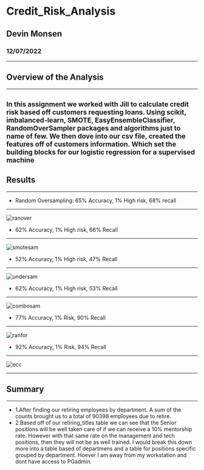 # Credit_Risk_Analysis
## Devin Monsen
### 12/07/2022
---
## Overview of the Analysis ##
---
<sub>In this assignment we worked with Jill to calculate credit risk based off customers requesting loans. Using scikit, imbalanced-learn, SMOTE, EasyEnsembleClassifier, RandomOverSampler packages and algorithms just to name of few. We then dove into our csv file, created the features off of customers information. Which set the building blocks for our logistic regression for a supervised machine</sub>
---
## Results ##
---
- Random Oversampling: 65% Accuracy, 1% High risk, 68% recall
---
![ranover](images/ranover.JPG)

- 62% Accuracy, 1% High risk, 66% Recall 
---
![smotesam](images/smotesam.JPG)

- 52% Accuracy, 1% High risk, 47% Recall
---
![undersam](images/undersam.JPG)

- 62% Accuracy, 1% High risk, 53% Recall
---
![combosam](images/combosam.JPG)

- 77% Accuracy, 1% Risk, 90% Recall
---
![ranfor](images/ranfor.JPG)

- 92% Accuracy, 1% Risk, 94% Recall
---
![ecc](images/ecc.JPG)

---
## Summary ##
---
- 1.After finding our retiring employees by department. A sum of the counts brought us to a total of 90398 employees due to retire.
- 2.Based off of our retiring_titles table we can see that the Senior positions will be well taken care of if we can receive a 10% mentorship rate. However with that same rate on the management and tech positions, then they will not be as well trained. I would break this down more into a table based of departmens and a table for positions specific grouped by department. Hoever I am away from my workstation and dont have access to PGadmin.
